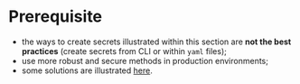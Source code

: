 # Prerequisite

- the ways to create secrets illustrated within this section are **not the best practices** (create secrets from CLI or within `yaml` files);
- use more robust and secure methods in production environments;
- some solutions are illustrated [here](../../alternative/alternative.md).
